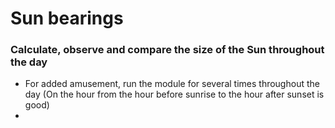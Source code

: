 # Sun bearings

### Calculate, observe and compare the size of the Sun throughout the day

* For added amusement, run the module for several times throughout the day (On the hour from the hour before sunrise to the hour after sunset is good)
* 
